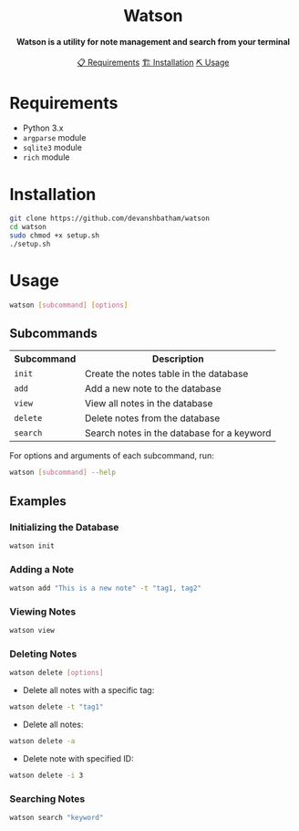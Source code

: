<h1 align="center">
    Watson
  <br>
</h1>

<h4 align="center">Watson is a utility for note management and search from your terminal</h4>


<p align="center">
  <a href="#requirements">📋 Requirements</a>
  <a href="#installation">🏗️ Installation</a>
  <a href="#usage">⛏️ Usage</a>
  <br>
</p>


# Requirements

- Python 3.x
- `argparse` module
- `sqlite3` module
- `rich` module


# Installation

```bash
git clone https://github.com/devanshbatham/watson
cd watson
sudo chmod +x setup.sh
./setup.sh
```


# Usage

```bash
watson [subcommand] [options]
```

## Subcommands

<p align="center">
  <table>
    <tr>
      <th>Subcommand</th>
      <th>Description</th>
    </tr>
    <tr>
      <td><code>init</code></td>
      <td>Create the notes table in the database</td>
    </tr>
    <tr>
      <td><code>add</code></td>
      <td>Add a new note to the database</td>
    </tr>
    <tr>
      <td><code>view</code></td>
      <td>View all notes in the database</td>
    </tr>
    <tr>
      <td><code>delete</code></td>
      <td>Delete notes from the database</td>
    </tr>
    <tr>
      <td><code>search</code></td>
      <td>Search notes in the database for a keyword</td>
    </tr>
  </table>
</p>


For options and arguments of each subcommand, run:

```bash
watson [subcommand] --help
```

## Examples

### Initializing the Database

```bash
watson init
```

### Adding a Note

```bash
watson add "This is a new note" -t "tag1, tag2"
```

### Viewing Notes

```bash
watson view
```

### Deleting Notes

```bash
watson delete [options]
```

- Delete all notes with a specific tag:

```bash
watson delete -t "tag1"
```

- Delete all notes:

```bash
watson delete -a
```

- Delete note with specified ID:

```bash
watson delete -i 3
```

### Searching Notes

```bash
watson search "keyword"
```
